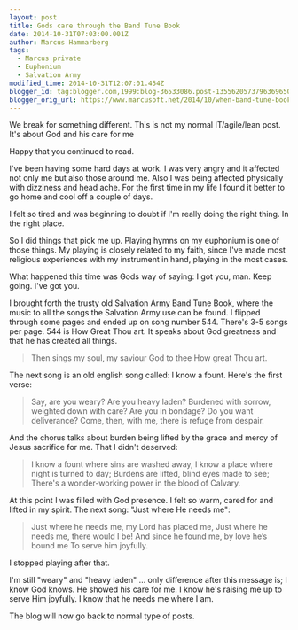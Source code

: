 ```yaml
---
layout: post
title: Gods care through the Band Tune Book
date: 2014-10-31T07:03:00.001Z
author: Marcus Hammarberg
tags:
  - Marcus private
  - Euphonium
  - Salvation Army
modified_time: 2014-10-31T12:07:01.454Z
blogger_id: tag:blogger.com,1999:blog-36533086.post-1355620573796369650
blogger_orig_url: https://www.marcusoft.net/2014/10/when-band-tune-book-spoke-to-me.html
---
```



We break for something different. This is not my normal IT/agile/lean post. It's about God and his care for me

Happy that you continued to read.

I've been having some hard days at work. I was very angry and it affected not only me but also those around me. Also I was being affected physically with dizziness and head ache. For the first time in my life I found it better to go home and cool off a couple of days.

I felt so tired and was beginning to doubt if I'm really doing the right thing. In the right place.

So I did things that pick me up. Playing hymns on my euphonium is one of those things. My playing is closely related to my faith, since I've made most religious experiences with my instrument in hand, playing in the most cases.

What happened this time was Gods way of saying: I got you, man. Keep going. I've got you.

I brought forth the trusty old Salvation Army Band Tune Book, where the music to all the songs the Salvation Army use can be found. I flipped through some pages and ended up on song number 544. There's 3-5 songs per page. 544 is How Great Thou art. It speaks about God greatness and that he has created all things.

> Then sings my soul, my saviour God to thee
> How great Thou art.

The next song is an old english song called: I know a fount. Here's the first verse:

> Say, are you weary? Are you heavy laden?
> Burdened with sorrow, weighted down with care?
> Are you in bondage? Do you want deliverance?
> Come, then, with me, there is refuge from despair.

And the chorus talks about burden being lifted by the grace and mercy of Jesus sacrifice for me. That I didn't deserved:

> I know a fount where sins are washed away,
> I know a place where night is turned to day;
> Burdens are lifted, blind eyes made to see;
> There's a wonder-working power in the blood of Calvary.

At this point I was filled with God presence. I felt so warm, cared for and lifted in my spirit. The next song: "Just where He needs me":

> Just where he needs me, my Lord has placed me,
> Just where he needs me, there would I be!
> And since he found me, by love he’s bound me
> To serve him joyfully.

I stopped playing after that.

I'm still "weary" and "heavy laden" ... only difference after this message is; I know God knows. He showed his care for me. I know he's raising me up to serve Him joyfully. I know that he needs me where I am.

The blog will now go back to normal type of posts.
